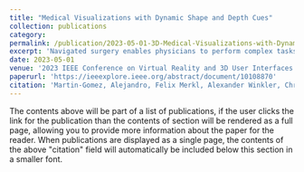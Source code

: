 ```yaml
---
title: "Medical Visualizations with Dynamic Shape and Depth Cues"
collection: publications
category: 
permalink: /publication/2023-05-01-3D-Medical-Visualizations-with-Dynamic-Shape-and-Depth-Cues.md
excerpt: 'Navigated surgery enables physicians to perform complex tasks assisted by virtual representations of surgical tools and anatomical structures visualized using intraoperative medical images. Integrating Augmented Reality (AR) in these scenarios enriches the virtual information presented to the surgeon by utilizing a wide range of visualization techniques. In this work, we introduce a novel approach to conveying additional depth and shape information of the augmented content using dynamic visualization techniques. Compared to existing works, these techniques allow users to gather information not only from pictorial but also from kinetic depth cues.'
date: 2023-05-01
venue: '2023 IEEE Conference on Virtual Reality and 3D User Interfaces Abstracts and Workshops (VRW)'
paperurl: 'https://ieeexplore.ieee.org/abstract/document/10108870'
citation: 'Martin-Gomez, Alejandro, Felix Merkl, Alexander Winkler, Christian Heiliger, Sebastian Andress, Tianyu Song, Ulrich Eck, Konrad Karcz, and Nassir Navab. (2023). &quot;Medical Visualizations with Dynamic Shape and Depth Cues.&quot; <i>In 2023 IEEE Conference on Virtual Reality and 3D User Interfaces Abstracts and Workshops (VRW)</i>. pp. 813-814.'
---
```


The contents above will be part of a list of publications, if the user clicks the link for the publication than the contents of section will be rendered as a full page, allowing you to provide more information about the paper for the reader. When publications are displayed as a single page, the contents of the above "citation" field will automatically be included below this section in a smaller font.
